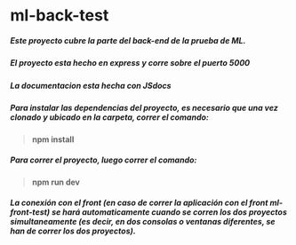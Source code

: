 # ml-back-test
##### Este proyecto cubre la parte del back-end de la prueba de ML.
##### El proyecto esta hecho en express y corre sobre el puerto 5000
##### La documentacion esta hecha con JSdocs
##### Para instalar las dependencias del proyecto, es necesario que una vez clonado y ubicado en la carpeta, correr el comando: 
> **npm install**
##### Para correr el proyecto, luego correr el comando: 
> **npm run dev**
##### La conexión con el front (en caso de correr la aplicación con el front ml-front-test) se hará automaticamente cuando se corren los dos proyectos simultaneamente (es decir, en dos consolas o ventanas diferentes, se han de correr los dos proyectos).
